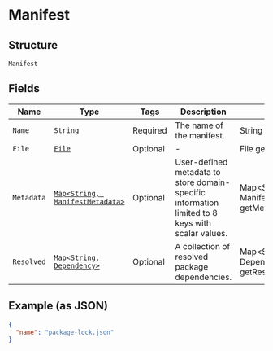 
# Manifest

## Structure

`Manifest`

## Fields

| Name | Type | Tags | Description | Getter | Setter |
|  --- | --- | --- | --- | --- | --- |
| `Name` | `String` | Required | The name of the manifest. | String getName() | setName(String name) |
| `File` | [`File`](../../doc/models/file.md) | Optional | - | File getFile() | setFile(File file) |
| `Metadata` | [`Map<String, ManifestMetadata>`]($m/ManifestMetadata) | Optional | User-defined metadata to store domain-specific information limited to 8 keys with scalar values. | Map<String, ManifestMetadata> getMetadata() | setMetadata(Map<String, ManifestMetadata> metadata) |
| `Resolved` | [`Map<String, Dependency>`](../../doc/models/dependency.md) | Optional | A collection of resolved package dependencies. | Map<String, Dependency> getResolved() | setResolved(Map<String, Dependency> resolved) |

## Example (as JSON)

```json
{
  "name": "package-lock.json"
}
```

